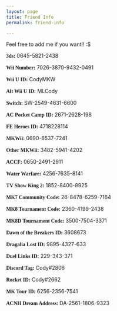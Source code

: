 ```yaml
---
layout: page
title: Friend Info
permalink: friend-info

---
```

<div class="tyJCtd mGzaTb baZpAe"><p dir="ltr" class="CDt4Ke zfr3Q" style="text-align: left;">Feel free to add me if you want!! :$</p><p dir="ltr" class="CDt4Ke zfr3Q" style="text-align: left;"><span style="font-family: Droid Sans;"><strong>3ds:</strong></span> 0645-5821-2438</p><p dir="ltr" class="CDt4Ke zfr3Q" style="text-align: left;"><span style="font-family: Droid Sans;"><strong>Wii Number:</strong></span> 7026-3870-9432-0491</p><p dir="ltr" class="CDt4Ke zfr3Q" style="text-align: left;"><span style="font-family: Droid Sans;"><strong>Wii U ID:</strong></span> CodyMKW</p><p dir="ltr" class="CDt4Ke zfr3Q" style="text-align: left;"><span style="font-family: Droid Sans;"><strong>Alt Wii U ID:</strong></span> MLCody</p><p dir="ltr" class="CDt4Ke zfr3Q" style="text-align: left;"><span style="font-family: Droid Sans;"><strong>Switch:</strong></span> SW-2549-4631-6600</p><p dir="ltr" class="CDt4Ke zfr3Q" style="text-align: left;"><span style="font-family: Droid Sans;"><strong>AC Pocket Camp ID:</strong></span> 2671-2628-198</p><p dir="ltr" class="CDt4Ke zfr3Q" style="text-align: left;"><span style="font-family: Droid Sans;"><strong>FE Heroes ID:</strong></span> 4718228114</p><p dir="ltr" class="CDt4Ke zfr3Q" style="text-align: left;"><span style="font-family: Droid Sans;"><strong>MKWii:</strong></span> 0690-6537-7241</p><p dir="ltr" class="CDt4Ke zfr3Q" style="text-align: left;"><span style="font-family: Droid Sans;"><strong>Other MKWii:</strong></span> 3482-5941-4202</p><p dir="ltr" class="CDt4Ke zfr3Q" style="text-align: left;"><span style="font-family: Droid Sans;"><strong>ACCF:</strong></span> 0650-2491-2911</p><p dir="ltr" class="CDt4Ke zfr3Q" style="text-align: left;"><span style="font-family: Droid Sans;"><strong>Water Warfare:</strong></span> 4256-7635-8141</p><p dir="ltr" class="CDt4Ke zfr3Q" style="text-align: left;"><span style="font-family: Droid Sans;"><strong>TV Show King 2:</strong></span> 1852-8400-8925</p><p dir="ltr" class="CDt4Ke zfr3Q" style="text-align: left;"><span style="font-family: Droid Sans;"><strong>MK7 Community Code:</strong></span> 26-8478-6259-7164</p><p dir="ltr" class="CDt4Ke zfr3Q" style="text-align: left;"><span style="font-family: Droid Sans;"><strong>MK8 Tournament Code:</strong></span> 2360-4199-2438</p><p dir="ltr" class="CDt4Ke zfr3Q" style="text-align: left;"><span style="font-family: Droid Sans;"><strong>MK8D Tournament Code:</strong></span> 3500-7504-3371</p><p dir="ltr" class="CDt4Ke zfr3Q" style="text-align: left;"><span style="font-family: Droid Sans;"><strong>Dawn of the Breakers ID:</strong></span> 3608673</p><p dir="ltr" class="CDt4Ke zfr3Q" style="text-align: left;"><span style="font-family: Droid Sans;"><strong>Dragalia Lost ID:</strong></span> 9895-4327-633</p><p dir="ltr" class="CDt4Ke zfr3Q" style="text-align: left;"><span style="font-family: Droid Sans;"><strong>Duel Links ID:</strong></span> 229-343-371</p><p dir="ltr" class="CDt4Ke zfr3Q" style="text-align: left;"><span style="font-family: Droid Sans;"><strong>Discord Tag:</strong></span> Cody#2806</p><p dir="ltr" class="CDt4Ke zfr3Q" style="text-align: left;"><span style="font-family: Droid Sans;"><strong>Rocket ID:</strong></span> Cody#2662</p><p dir="ltr" class="CDt4Ke zfr3Q" style="text-align: left;"><span style="font-family: Droid Sans;"><strong>MK Tour ID:</strong></span> 6256-2356-7541</p><p dir="ltr" class="CDt4Ke zfr3Q" style="text-align: left;"><span style="font-family: Droid Sans;"><strong>ACNH Dream Address: </strong></span>DA-2561-1806-9323</p></div>
